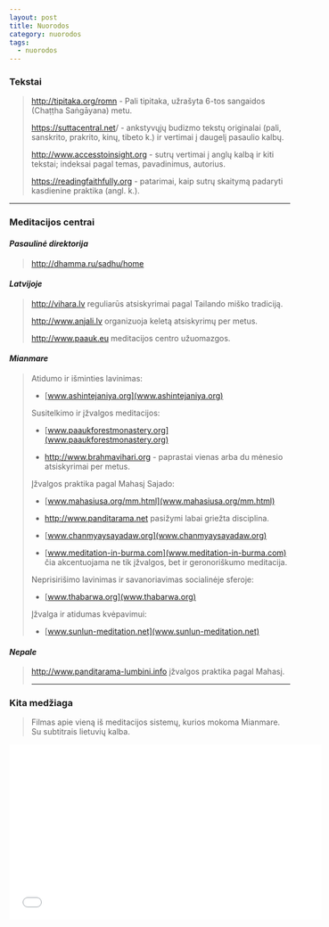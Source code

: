 ```yaml
---
layout: post
title: Nuorodos
category: nuorodos
tags:
  - nuorodos
---
```

### Tekstai

> <http://tipitaka.org/romn> - Pali tipitaka, užrašyta 6-tos sangaidos (Chaṭṭha Saṅgāyana) metu.
>
> <https://suttacentral.net>/ - ankstyvųjų budizmo tekstų originalai (pali, sanskrito, prakrito, kinų, tibeto k.) ir vertimai į daugelį pasaulio kalbų.
>
> <http://www.accesstoinsight.org> - sutrų vertimai į anglų kalbą ir kiti tekstai; indeksai pagal temas, pavadinimus, autorius.
>
> <https://readingfaithfully.org> - patarimai, kaip sutrų skaitymą padaryti kasdienine praktika (angl. k.).

- - -

### Meditacijos centrai

#### _Pasaulinė direktorija_

> <http://dhamma.ru/sadhu/home>

#### _Latvijoje_

> <http://vihara.lv> reguliarūs atsiskyrimai pagal Tailando miško tradiciją.  
>
> <http://www.anjali.lv> organizuoja keletą atsiskyrimų per metus.  
>
> <http://www.paauk.eu> meditacijos centro užuomazgos.  

#### _Mianmare_

> Atidumo ir išminties lavinimas:  
>
> * [www.ashintejaniya.org](www.ashintejaniya.org)  
>
> Susitelkimo ir įžvalgos meditacijos:
>
> * [www.paaukforestmonastery.org](www.paaukforestmonastery.org)
>
>
> * <http://www.brahmavihari.org> - paprastai vienas arba du mėnesio atsiskyrimai per metus.
>
> Įžvalgos praktika pagal Mahasį Sajado:
>
> * [www.mahasiusa.org/mm.html](www.mahasiusa.org/mm.html)
>
>
> * <http://www.panditarama.net> pasižymi labai griežta disciplina.
>
>
> * [www.chanmyaysayadaw.org](www.chanmyaysayadaw.org)
>
>
> * [www.meditation-in-burma.com](www.meditation-in-burma.com) čia akcentuojama ne tik įžvalgos, bet ir geronoriškumo meditacija.
>
> Neprisirišimo lavinimas ir savanoriavimas socialinėje sferoje:
>
> * [www.thabarwa.org](www.thabarwa.org)
>
> Įžvalga ir atidumas kvėpavimui:
>
> * [www.sunlun-meditation.net](www.sunlun-meditation.net)

#### _Nepale_

> <http://www.panditarama-lumbini.info> įžvalgos praktika pagal Mahasį.
>
> - - -
>

### Kita medžiaga

> Filmas apie vieną iš meditacijos sistemų, kurios mokoma Mianmare. Su subtitrais lietuvių kalba.
>
<iframe width="560" height="315" src="//www.youtube.com/embed/8nOD5xhLoh8" frameborder="0"></iframe>
